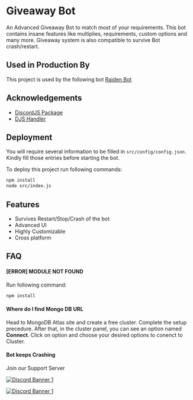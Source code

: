 
# Giveaway Bot

An Advanced Giveaway Bot to match most of your requirements. This bot contains insane features like multiplies, requirements, custom options and many more. Giveaway system is also compatible to survive Bot crash/restart.




## Used in Production By

This project is used by the following bot [Raiden Bot](https://raidenbot.xyz)
## Acknowledgements

 - [DiscordJS Package](https://github.com/discordjs/discord.js)
 - [DJS Handler](https://github.com/FlameQuard/discordjs-v14-handler)
## Deployment

You will require several information to be filled in `src/config/config.json`. Kindly fill those entries before starting the bot.


To deploy this project run following commands:

```bash
npm install
node src/index.js
```


## Features

- Survives Restart/Stop/Crash of the bot
- Advanced UI
- Highly Customizable
- Cross platform


## FAQ

#### [ERROR] MODULE NOT FOUND

Run following command:
```bash
npm install
```

#### Where do I find Mongo DB URL

Head to MongoDB Atlas site and create a free cluster. Complete the setup precedure. After that, in the cluster panel, you can see an option named **Connect**. Click on option and choose your desired options to conenct to Cluster.

#### Bot keeps Crashing

Join our Support Server

[<img src="https://discordapp.com/api/guilds/789443193989103648/widget.png?style=banner2" alt="Discord Banner 1"/>](https://discord.gg/TvjrWtEuyP)

[<img src="https://discordapp.com/api/guilds/890225986375929866/widget.png?style=banner2" alt="Discord Banner 1"/>](https://raidenbot.xyz/support)
